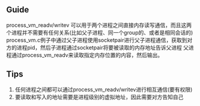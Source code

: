 ## Guide
process_vm_readv/writev 可以用于两个进程之间直接内存读写通信，而且这两个进程并不需要有任何关系(比如父子进程、同一个group的、或者是相同会话的)
process_vm.c例子中通过父子进程使用socketpair进行父子进程通信，获取到对方的进程pid，然后子进程通过socketpair将要被读取的内存地址告诉父进程
父进程通过process_vm_readv来读取指定内存位置的内容，然后输出。

## Tips
1. 任何进程之间都可以通过process_vm_readv/writev进行相互通信(要有权限)
2. 要读取和写入的地址需要是进程级别的虚拟地址，因此需要对方告知自己
